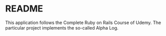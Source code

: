 # README

This application follows the Complete Ruby on Rails Course of Udemy.
The particular project implements the so-called Alpha Log.